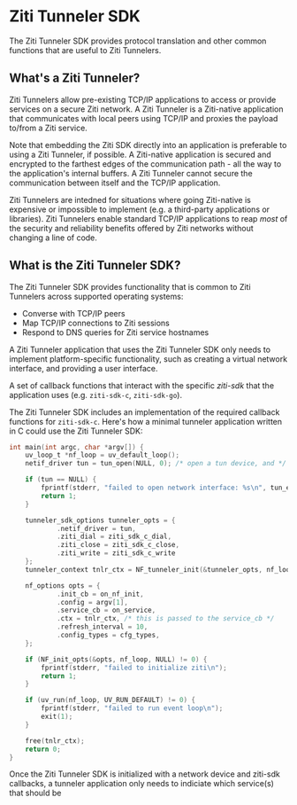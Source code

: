 # Ziti Tunneler SDK

The Ziti Tunneler SDK provides protocol translation and other common functions
that are useful to Ziti Tunnelers.

## What's a Ziti Tunneler?

Ziti Tunnelers allow pre-existing TCP/IP applications to access or provide
services on a secure Ziti network. A Ziti Tunneler is a Ziti-native application
that communicates with local peers using TCP/IP and proxies the payload to/from
a Ziti service.

Note that embedding the Ziti SDK directly into an application is preferable to
using a Ziti Tunneler, if possible. A Ziti-native application is secured and
encrypted to the farthest edges of the communication path - all the way to the
application's internal buffers. A Ziti Tunneler cannot secure the communication
between itself and the TCP/IP application.

Ziti Tunnelers are intedned for situations where going Ziti-native is expensive
or impossible to implement (e.g. a third-party applications or libraries). Ziti
Tunnelers enable standard TCP/IP applications to reap _most_ of the security and
reliability benefits offered by Ziti networks without changing a line of code.

## What is the Ziti Tunneler SDK?

The Ziti Tunneler SDK provides functionality that is common to Ziti Tunnelers across
supported operating systems:

- Converse with TCP/IP peers
- Map TCP/IP connections to Ziti sessions
- Respond to DNS queries for Ziti service hostnames

A Ziti Tunneler application that uses the Ziti Tunneler SDK only needs to
implement platform-specific functionality, such as creating a virtual network
interface, and providing a user interface.

A set of callback
functions that interact with the specific _ziti-sdk_ that the application
uses (e.g. `ziti-sdk-c`, `ziti-sdk-go`).

The Ziti Tunneler SDK includes an implementation of the required callback
functions for `ziti-sdk-c`. Here's how a minimal tunneler application written
in C could use the Ziti Tunneler SDK:

```c
int main(int argc, char *argv[]) {
    uv_loop_t *nf_loop = uv_default_loop();
    netif_driver tun = tun_open(NULL, 0); /* open a tun device, and */

    if (tun == NULL) {
        fprintf(stderr, "failed to open network interface: %s\n", tun_error);
        return 1;
    }

    tunneler_sdk_options tunneler_opts = {
            .netif_driver = tun,
            .ziti_dial = ziti_sdk_c_dial,
            .ziti_close = ziti_sdk_c_close,
            .ziti_write = ziti_sdk_c_write
    };
    tunneler_context tnlr_ctx = NF_tunneler_init(&tunneler_opts, nf_loop);

    nf_options opts = {
            .init_cb = on_nf_init,
            .config = argv[1],
            .service_cb = on_service,
            .ctx = tnlr_ctx, /* this is passed to the service_cb */
            .refresh_interval = 10,
            .config_types = cfg_types,
    };

    if (NF_init_opts(&opts, nf_loop, NULL) != 0) {
        fprintf(stderr, "failed to initialize ziti\n");
        return 1;
    }

    if (uv_run(nf_loop, UV_RUN_DEFAULT) != 0) {
        fprintf(stderr, "failed to run event loop\n");
        exit(1);
    }

    free(tnlr_ctx);
    return 0;
}
```

Once the Ziti Tunneler SDK is initialized with a network device and ziti-sdk
callbacks, a tunneler application only needs to indiciate which service(s)
that should be  
